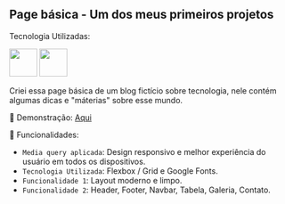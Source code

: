 <h2> Page básica - Um dos meus primeiros projetos </h2>
<p>Tecnologia Utilizadas:</p>
<div style="display: inline">
<a><img width='50' height='50' src="https://cdn.jsdelivr.net/gh/devicons/devicon@latest/icons/html5/html5-plain.svg" /></a>          
<a><img width='50' height='50' src="https://cdn.jsdelivr.net/gh/devicons/devicon@latest/icons/css3/css3-plain.svg" /></a>
</div>
<p>Criei essa page básica de um blog fictício sobre tecnologia, nele contém algumas dicas e "máterias" sobre esse mundo.</p>

<p> 🚀 Demonstração: <a href "https://beamrt.github.io/page-basic/#home">Aqui</a></p>

:hammer: Funcionalidades:
- `Media query aplicada`: Design responsivo e melhor experiência do usuário em todos os dispositivos.
- `Tecnologia Utilizada`: Flexbox / Grid e Google Fonts.
- `Funcionalidade 1`: Layout moderno e limpo.
- `Funcionalidade 2`: Header, Footer, Navbar, Tabela, Galeria, Contato.
